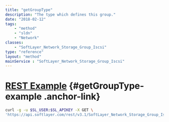 ```yaml
---
title: "getGroupType"
description: "The type which defines this group."
date: "2018-02-12"
tags:
    - "method"
    - "sldn"
    - "Network"
classes:
    - "SoftLayer_Network_Storage_Group_Iscsi"
type: "reference"
layout: "method"
mainService : "SoftLayer_Network_Storage_Group_Iscsi"
---
```


# [REST Example](#getGroupType-example) <a href="/article/rest/"><i class="fas fa-question"></i></a> {#getGroupType-example .anchor-link} 
```bash
curl -g -u $SL_USER:$SL_APIKEY -X GET \
'https://api.softlayer.com/rest/v3.1/SoftLayer_Network_Storage_Group_Iscsi/{SoftLayer_Network_Storage_Group_IscsiID}/getGroupType'
```

